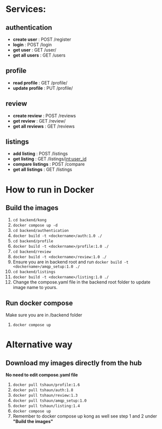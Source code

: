 # Services:
## authentication
- **create user** : POST /register
- **login** : POST /login
- **get user**  : GET /user/<id>
- **get all users**  : GET /users

## profile
- **read profile** : GET /profile/<id>
- **update profile** : PUT /profile/<id>

## review
- **create review** : POST /reviews
- **get review** : GET /review/<id>
- **get all reviews** : GET /reviews

## listings
- **add listing** : POST /listings
- **get listing** : GET /listings/<int:user_id>
- **compare listings** : POST /compare
- **get all listings** : GET /listings 


# How to run in Docker
## Build the images
1. `cd backend/kong` 
2. `docker compose up -d`
3. `cd backend/authentication`
4. `docker build -t <dockername>/auth:1.0 ./`
5. `cd backend/profile`
6. `docker build -t <dockername>/profile:1.0 ./`
7. `cd backend/review`
8. `docker build -t <dockername>/review:1.0 ./`
9. Ensure you are in backend root and run `docker build -t <dockername>/amqp_setup:1.0 ./`
10. `cd backend/listings`
11. `docker build -t <dockername>/listing:1.0 ./`
12. Change the compose.yaml file in the backend root folder to update image name to yours.
## Run docker compose
Make sure you are in /backend folder
1. `docker compose up`

# Alternative way
## Download my images directly from the hub
**No need to edit compose.yaml file**
1. `docker pull tshaun/profile:1.6`
2. `docker pull tshaun/auth:1.8`
3. `docker pull tshaun/review:1.3`
4. `docker pull tshaun/amqp_setup:1.0`
5. `docker pull tshaun/listing:1.4`
5. `docker compose up`
6. Remember to docker compose up kong as well see step 1 and 2 under **"Build the images"**